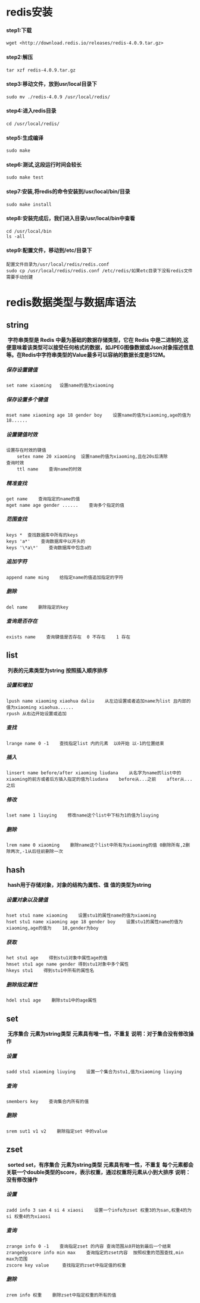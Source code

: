 # **redis安装**

#### 	**step1:下载**
	wget <http://download.redis.io/releases/redis-4.0.9.tar.gz>

#### 	**step2:解压**
	tar xzf redis-4.0.9.tar.gz

#### 	**step3:移动文件，放到usr/local⽬录下**
	sudo mv ./redis-4.0.9 /usr/local/redis/

#### 	**step4:进⼊redis⽬录**
	cd /usr/local/redis/

#### 	**step5:生成编译**
	sudo make

#### 	**step6:测试,这段运⾏时间会较⻓**
	sudo make test

#### 	**step7:安装,将redis的命令安装到/usr/local/bin/⽬录**
	sudo make install

#### 	**step8:安装完成后，我们进入目录/usr/local/bin中查看**
	cd /usr/local/bin
	ls -all

#### 	**step9:配置⽂件，移动到/etc/⽬录下**
	配置⽂件⽬录为/usr/local/redis/redis.conf
	sudo cp /usr/local/redis/redis.conf /etc/redis/如果etc目录下没有redis文件需要手动创建



# **redis数据类型与数据库语法**
## **string**
​	**字符串类型是 Redis 中最为基础的数据存储类型，它在 Redis 中是二进制的,这			便意味着该类型可以接受任何格式的数据，如JPEG图像数据或Json对象描述信息等。在Redis中字符串类型的Value最多可以容纳的数据长度是512M。**

##### 	*保存设置键值*
	set name xiaoming	设置name的值为xiaoming
##### 	*保存设置多个键值*
	mset name xiaoming age 18 gender boy	设置name的值为xiaoming,age的值为18......
##### 	*设置键值时效*
	设置存在时效的键值
		setex name 20 xiaoming	设置name的值为xiaoming,且在20s后清除
	查询时效
		ttl name    查询name的时效
##### 	*精准查找*
	get name	查询指定的name的值
	mget name age gender ......    查询多个指定的值
##### 	*范围查找*
	keys *	查找数据库中所有的keys
	keys 'a*'    查询数据库中以开头的	
	keys '\*a\*'    查询数据库中包含a的
##### 	*追加字符*
	append name ming	给指定name的值追加指定的字符
##### 	*删除*
	del name    删除指定的key

##### *查询是否存在*
	exists name    查询键值是否存在  0 不存在    1 存在

## **list**
​	**列表的元素类型为string**
	**按照插⼊顺序排序**
##### *设置和增加*

	lpush name xiaoming xiaohua daliu    从左边设置或者追加name为list 且内部的值为xiaoming xiaohua......
	rpush 从右边开始设置或追加

##### *查找* 
	lrange name 0 -1    查找指定list 内的元素  以0开始 以-1的位置结束
##### *插入*
	linsert name before/after xiaoming liudana    从名字为name的list中的xiaoming的前方或者后方插入指定的值为liudana    before从...之前    after从...之后
##### *修改*
	lset name 1 liuying    修改name这个list中下标为1的值为liuying
##### *删除*
	lrem name 0 xiaoming    删除name这个list中所有为xiaoming的值 0删除所有,2删除两次,-1从后往前删除一次

## **hash**
​	**hash⽤于存储对象，对象的结构为属性、值**
	**值的类型为string**

##### *设置对象以及键值*
	hset stu1 name xiaoming    设置stu1的属性name的值为xiaoming
	hset stu1 name xiaoming age 18 gender boy    设置stu1的属性name的值为xiaoming,age的值为	18,gender为boy
##### *获取*
	het stu1 age    得到stu1对象中属性age的值
	hmset stu1 age name gender 得到stu1对象中多个属性
	hkeys stu1    得到stu1中所有的属性名
##### *删除指定属性*
	hdel stu1 age    删除stu1中的age属性

## **set**
​	**⽆序集合**
	**元素为string类型**
	**元素具有唯⼀性，不重复**
	**说明：对于集合没有修改操作**

##### *设置*
	sadd stu1 xiaoming liuying    设置一个集合为stu1,值为xiaoming liuying
##### *查询*
	smembers key    查询集合内所有的值
##### *删除*
	srem sut1 v1 v2    删除指定set 中的value

## **zset**
​	**sorted set，有序集合**
	**元素为string类型**
	**元素具有唯⼀性，不重复**
	**每个元素都会关联⼀个double类型的score，表示权重，通过权重将元素从⼩到⼤排序**
	**说明：没有修改操作**

##### *设置*

	zadd info 3 san 4 si 4 xiaosi    设置一个info为zset 权重3的为san,权重4的为si 权重4的为xiaosi
##### *查询*
	zrange info 0 -1    查询指定zset 的内容 查询范围从0开始到最后一个结束
	zrangebyscore info min max    查询指定的zset内容  按照权重的范围查找,min max为范围
	zscore key value     查找指定的zset中指定值的权重
##### *删除*
	zrem info 权重    删除zset中指定权重的所有的值



